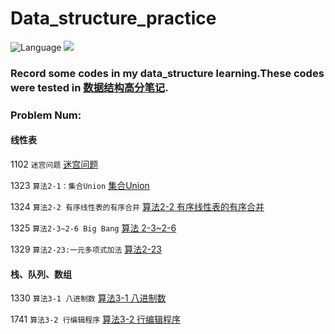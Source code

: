 # Data_structure_practice

![Language](https://img.shields.io/badge/language-Python%20%2F%20C++%2011-orange.svg)  ![](https://img.shields.io/crates/l/rustc-serialize.svg)

### Record some codes in my data_structure learning.These codes  were tested in [数据结构高分笔记](http://codeup.cn/problemset.php?search=%E6%95%B0%E6%8D%AE%E7%BB%93%E6%9E%84%E9%AB%98%E5%88%86%E7%AC%94%E8%AE%B0).

### Problem Num:

#### 线性表

1102 `迷宫问题` [迷宫问题](http://codeup.cn/problem.php?id=1102)

1323 `算法2-1：集合Union`  [集合Union](http://codeup.cn/problem.php?id=1323)

1324 `算法2-2 有序线性表的有序合并` [算法2-2 有序线性表的有序合并](http://codeup.cn/problem.php?id=1324)

1325 `算法2-3~2-6 Big Bang` [算法 2-3~2-6](http://codeup.cn/problem.php?id=1325)

1329 `算法2-23:一元多项式加法` [算法2-23](http://codeup.cn/problem.php?id=1329)

#### 栈、队列、数组

1330 `算法3-1 八进制数` [算法3-1 八进制数](http://codeup.cn/problem.php?id=1330)

1741 `算法3-2 行编辑程序` [算法3-2 行编辑程序](http://codeup.cn/problem.php?id=1741)


